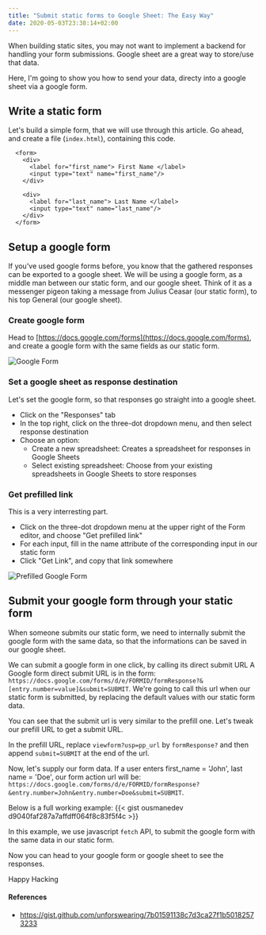 ```yaml
---
title: "Submit static forms to Google Sheet: The Easy Way"
date: 2020-05-03T23:38:14+02:00
---
```


When building static sites, you may not want to implement a backend for handling your form submissions.
Google sheet are a great way to store/use that data.

Here, I'm going to show you how to send your data, directy into a google sheet via a google form.

## Write a static form
Let's build a simple form, that we will use through this article.
Go ahead, and create a file (`index.html`), containing this code.
```
  <form>
    <div>
      <label for="first_name"> First Name </label>
      <input type="text" name="first_name"/>
    </div>

    <div>
      <label for="last_name"> Last Name </label>
      <input type="text" name="last_name"/>
    </div>
  </form>
```
## Setup a google form
If you've used google forms before, you know that the gathered responses can be exported to a google sheet.
We will be using a google form, as a middle man between our static form, and our google sheet. Think of it as a 
messenger pigeon taking a message from Julius Ceasar (our static form), to his top General (our google sheet).

### Create google form
Head to [https://docs.google.com/forms](https://docs.google.com/forms), and create a google form with the same fields as our static form.

![Google Form](/img/google_form.png)

### Set a google sheet as response destination
Let's set the google form, so that responses go straight into a google sheet.
- Click on the "Responses" tab
- In the top right, click on the three-dot dropdown menu, and then select response destination
- Choose an option: 
  - Create a new spreadsheet: Creates a spreadsheet for responses in Google Sheets
  - Select existing spreadsheet: Choose from your existing spreadsheets in Google Sheets to store responses

### Get prefilled link
This is a very interresting part.
- Click on the three-dot dropdown menu at the upper right of the Form editor, and choose "Get prefilled link"
- For each input, fill in the name attribute of the corresponding input in our static form
- Click  "Get Link", and copy that link somewhere

![Prefilled Google Form](/img/prefilled_google_form.png)


## Submit your google form through your static form
When someone submits our static form, we need to internally submit the google form with the same data, so that the informations can be saved in our google sheet.

We can submit a google form in one click, by calling its direct submit URL
A Google form direct submit URL is in the form: `https://docs.google.com/forms/d/e/FORMID/formResponse?&[entry.number=value]&submit=SUBMIT`.
We're going to call this url when our static form is submitted, by replacing the default values with our static form data.

You can see that the submit url is very similar to the prefill one. Let's tweak our prefill URL to get a submit URL.

In the prefill URL, replace `viewform?usp=pp_url` by `formResponse?` and then append `submit=SUBMIT` at the end of the url.

Now, let's supply our form data. If a user enters first_name = 'John', last name = 'Doe', our form action url will be:
`https://docs.google.com/forms/d/e/FORMID/formResponse?&entry.number=John&entry.number=Doe&submit=SUBMIT`.

Below is a full working example:
{{< gist ousmanedev d9040faf287a7affdff064f8c83f5f4c >}}

In this example, we use javascript `fetch` API, to submit the google form with the same data in our static form.

Now you can head to your google form or google sheet to see the responses.

Happy Hacking

#### References
- https://gist.github.com/unforswearing/7b01591138c7d3ca27f1b50182573233
